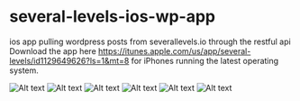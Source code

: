 # several-levels-ios-wp-app
ios app pulling wordpress posts from severallevels.io through the restful api
Download the app here https://itunes.apple.com/us/app/several-levels/id1129649626?ls=1&mt=8 for iPhones running the latest operating system.

![Alt text](screenshot1.png)
![Alt text](screenshot2.png)
![Alt text](screenshot3.png)
![Alt text](screenshot4.png)
![Alt text](screenshot5.png)
![Alt text](screenshot6.png)

